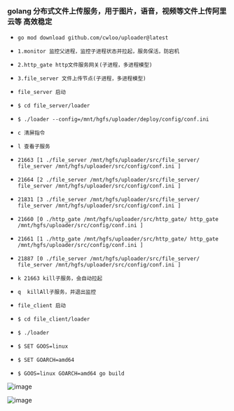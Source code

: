### golang 分布式文件上传服务，用于图片，语音，视频等文件上传阿里云等 高效稳定

* `go mod download github.com/cwloo/uploader@latest`

* `1.monitor 监控父进程，监控子进程状态并拉起，服务保活，防宕机`

* `2.http_gate http文件服务网关(子进程，多进程模型)`

* `3.file_server 文件上传节点(子进程，多进程模型)`

* `file_server 启动`

* `$ cd file_server/loader`
* `$ ./loader --config=/mnt/hgfs/uploader/deploy/config/conf.ini`

* `c 清屏指令`

* `l 查看子服务`

* `21663 [1 ./file_server /mnt/hgfs/uploader/src/file_server/ file_server /mnt/hgfs/uploader/src/config/conf.ini ]`
* `21664 [2 ./file_server /mnt/hgfs/uploader/src/file_server/ file_server /mnt/hgfs/uploader/src/config/conf.ini ]`
* `21831 [3 ./file_server /mnt/hgfs/uploader/src/file_server/ file_server /mnt/hgfs/uploader/src/config/conf.ini ]`
* `21660 [0 ./http_gate /mnt/hgfs/uploader/src/http_gate/ http_gate /mnt/hgfs/uploader/src/config/conf.ini ]`
* `21661 [1 ./http_gate /mnt/hgfs/uploader/src/http_gate/ http_gate /mnt/hgfs/uploader/src/config/conf.ini ]`
* `21887 [0 ./file_server /mnt/hgfs/uploader/src/file_server/ file_server /mnt/hgfs/uploader/src/config/conf.ini ]`


* `k 21663 kill子服务，会自动拉起`

* `q  killAll子服务，并退出监控`

* `file_client 启动`

* `$ cd file_client/loader`
* `$ ./loader`

* `$ SET GOOS=linux`
* `$ SET GOARCH=amd64`
* `$ GOOS=linux GOARCH=amd64 go build`



![image](https://github.com/cwloo/gonet/blob/master/tool/res/uploader_client.png)


![image](https://github.com/cwloo/gonet/blob/master/tool/res/uploader_server.png)
